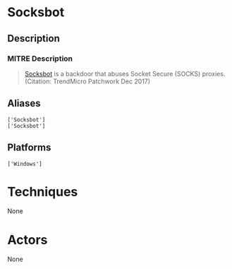 
# Socksbot

## Description

### MITRE Description

> [Socksbot](https://attack.mitre.org/software/S0273) is a backdoor that  abuses Socket Secure (SOCKS) proxies. (Citation: TrendMicro Patchwork Dec 2017)

## Aliases

```
['Socksbot']
['Socksbot']
```

## Platforms

```
['Windows']
```

# Techniques

None

# Actors

None
